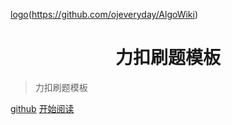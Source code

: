 [logo](./img/logo.png)(https://github.com/ojeveryday/AlgoWiki)


<h1 align="center">力扣刷题模板</h1>

> 力扣刷题模板

[github](https://github.com/ojeveryday/AlgoWiki)
[开始阅读](#AlgoWiki)
